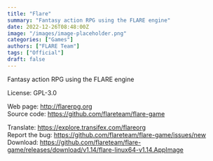 ```yaml
---
title: "Flare"
summary: "Fantasy action RPG using the FLARE engine"
date: 2022-12-26T08:48:00Z
image: "/images/image-placeholder.png"
categories: ["Games"]
authors: ["FLARE Team"]
tags: ["Official"]
draft: false
---
```


Fantasy action RPG using the FLARE engine

License: GPL-3.0

Web page: <http://flarerpg.org>  
Source code: <https://github.com/flareteam/flare-game>

Translate: <https://explore.transifex.com/flareorg>  
Report the bug: <https://github.com/flareteam/flare-game/issues/new>  
Download: <https://github.com/flareteam/flare-game/releases/download/v1.14/flare-linux64-v1.14.AppImage>
